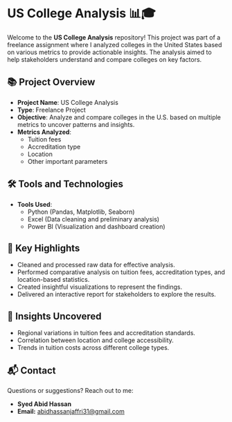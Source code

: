 # US College Analysis 📊🎓

Welcome to the **US College Analysis** repository! This project was part of a freelance assignment where I analyzed colleges in the United States based on various metrics to provide actionable insights. The analysis aimed to help stakeholders understand and compare colleges on key factors.


## 📚 Project Overview  
- **Project Name**: US College Analysis  
- **Type**: Freelance Project  
- **Objective**: Analyze and compare colleges in the U.S. based on multiple metrics to uncover patterns and insights.  
- **Metrics Analyzed**:  
  - Tuition fees  
  - Accreditation type  
  - Location  
  - Other important parameters  


## 🛠️ Tools and Technologies  
- **Tools Used**:  
  - Python (Pandas, Matplotlib, Seaborn)  
  - Excel (Data cleaning and preliminary analysis)  
  - Power BI (Visualization and dashboard creation)  


## 🚀 Key Highlights  
- Cleaned and processed raw data for effective analysis.  
- Performed comparative analysis on tuition fees, accreditation types, and location-based statistics.  
- Created insightful visualizations to represent the findings.  
- Delivered an interactive report for stakeholders to explore the results.  


## 🌟 Insights Uncovered  
- Regional variations in tuition fees and accreditation standards.  
- Correlation between location and college accessibility.  
- Trends in tuition costs across different college types.  


## 📬 Contact

Questions or suggestions? Reach out to me:

- **Syed Abid Hassan**
- **Email:** [abidhassanjaffri31@gmail.com](mailto:abidhassanjaffri31@gmail.com)
